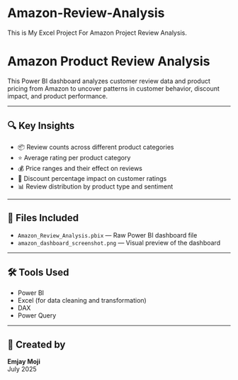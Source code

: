# Amazon-Review-Analysis
This is My Excel Project For Amazon Project Review Analysis.
# Amazon Product Review Analysis

This Power BI dashboard analyzes customer review data and product pricing from Amazon to uncover patterns in customer behavior, discount impact, and product performance.

---

## 🔍 Key Insights

- 📦 Review counts across different product categories
- ⭐ Average rating per product category
- 💰 Price ranges and their effect on reviews
- 🎯 Discount percentage impact on customer ratings
- 📊 Review distribution by product type and sentiment

---

## 📁 Files Included

- `Amazon_Review_Analysis.pbix` — Raw Power BI dashboard file
- `amazon_dashboard_screenshot.png` — Visual preview of the dashboard

---

## 🛠 Tools Used

- Power BI
- Excel (for data cleaning and transformation)
- DAX
- Power Query

---

## 👤 Created by

**Emjay Moji**  
July 2025

